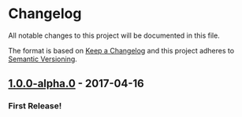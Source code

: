 # Changelog
All notable changes to this project will be documented in this file.

The format is based on [Keep a Changelog](http://keepachangelog.com/) and this project adheres to [Semantic Versioning](http://semver.org/).

## [1.0.0-alpha.0](https://github.com/getcanal/boat-cli/releases/tag/v1.0.0-alpha.0) - 2017-04-16
### First Release!